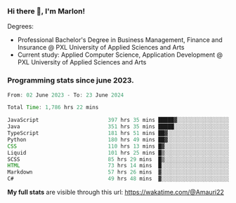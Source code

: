 
### Hi there 👋, I'm Marlon!

Degrees: 
- Professional Bachelor's Degree in Business Management, Finance and Insurance @ PXL University of Applied Sciences and Arts
- Current study: Applied Computer Science, Application Development @ PXL University of Applied Sciences and Arts

### Programming stats since june 2023.
<!--START_SECTION:waka-->

```java
From: 02 June 2023 - To: 23 June 2024

Total Time: 1,786 hrs 22 mins

JavaScript                      397 hrs 35 mins █████▓░░░░░░░░░░░░░░░░░░░   22.13 %
Java                            351 hrs 35 mins █████░░░░░░░░░░░░░░░░░░░░   19.57 %
TypeScript                      181 hrs 51 mins ██▓░░░░░░░░░░░░░░░░░░░░░░   10.12 %
Python                          180 hrs 49 mins ██▓░░░░░░░░░░░░░░░░░░░░░░   10.07 %
CSS                             110 hrs 13 mins █▓░░░░░░░░░░░░░░░░░░░░░░░   06.14 %
Liquid                          101 hrs 25 mins █▒░░░░░░░░░░░░░░░░░░░░░░░   05.65 %
SCSS                            85 hrs 29 mins  █▒░░░░░░░░░░░░░░░░░░░░░░░   04.76 %
HTML                            73 hrs 14 mins  █░░░░░░░░░░░░░░░░░░░░░░░░   04.08 %
Markdown                        57 hrs 26 mins  ▓░░░░░░░░░░░░░░░░░░░░░░░░   03.20 %
C#                              49 hrs 48 mins  ▓░░░░░░░░░░░░░░░░░░░░░░░░   02.77 %
```

<!--END_SECTION:waka-->
**My full stats** are visible through this url: https://wakatime.com/@Amauri22
